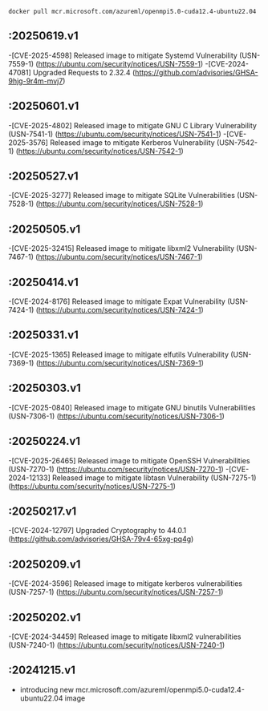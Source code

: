 `docker pull mcr.microsoft.com/azureml/openmpi5.0-cuda12.4-ubuntu22.04`

:20250619.v1
---------
-[CVE-2025-4598] Released image to mitigate Systemd Vulnerability (USN-7559-1) (https://ubuntu.com/security/notices/USN-7559-1)
-[CVE-2024-47081] Upgraded Requests to 2.32.4 (https://github.com/advisories/GHSA-9hjg-9r4m-mvj7)

:20250601.v1
---------
-[CVE-2025-4802] Released image to mitigate GNU C Library Vulnerability (USN-7541-1) (https://ubuntu.com/security/notices/USN-7541-1)
-[CVE-2025-3576] Released image to mitigate Kerberos Vulnerability (USN-7542-1) (https://ubuntu.com/security/notices/USN-7542-1)

:20250527.v1
----------
-[CVE-2025-3277] Released image to mitigate SQLite Vulnerabilities (USN-7528-1) (https://ubuntu.com/security/notices/USN-7528-1)

:20250505.v1
----------
-[CVE-2025-32415] Released image to mitigate libxml2 Vulnerability (USN-7467-1) (https://ubuntu.com/security/notices/USN-7467-1)

:20250414.v1
----------
-[CVE-2024-8176] Released image to mitigate Expat Vulnerability (USN-7424-1) (https://ubuntu.com/security/notices/USN-7424-1)

:20250331.v1
----------
-[CVE-2025-1365] Released image to mitigate elfutils Vulnerability (USN-7369-1) (https://ubuntu.com/security/notices/USN-7369-1)

:20250303.v1
----------
-[CVE-2025-0840] Released image to mitigate GNU binutils Vulnerabilities (USN-7306-1) (https://ubuntu.com/security/notices/USN-7306-1)

:20250224.v1 
-----------
-[CVE-2025-26465] Released image to mitigate OpenSSH Vulnerabilities (USN-7270-1) (https://ubuntu.com/security/notices/USN-7270-1)
-[CVE-2024-12133] Released image to mitigate libtasn Vulnerability (USN-7275-1) (https://ubuntu.com/security/notices/USN-7275-1)

:20250217.v1
----------
-[CVE-2024-12797] Upgraded Cryptography to 44.0.1 (https://github.com/advisories/GHSA-79v4-65xg-pq4g)

:20250209.v1
-----------
-[CVE-2024-3596] Released image to mitigate kerberos vulnerabilities (USN-7257-1) (https://ubuntu.com/security/notices/USN-7257-1)

:20250202.v1
-----------
-[CVE-2024-34459] Released image to mitigate libxml2 vulnerabilities (USN-7240-1) (https://ubuntu.com/security/notices/USN-7240-1)
 
:20241215.v1
-----------
- introducing new mcr.microsoft.com/azureml/openmpi5.0-cuda12.4-ubuntu22.04 image 
